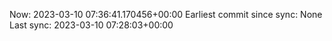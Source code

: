 Now: 2023-03-10 07:36:41.170456+00:00 Earliest commit since sync: None Last sync: 2023-03-10 07:28:03+00:00
